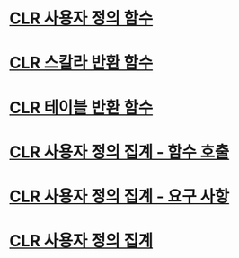 # [CLR 사용자 정의 함수](clr-user-defined-functions.md)
# [CLR 스칼라 반환 함수](clr-scalar-valued-functions.md)
# [CLR 테이블 반환 함수](clr-table-valued-functions.md)
# [CLR 사용자 정의 집계 - 함수 호출](clr-user-defined-aggregate-invoking-functions.md)
# [CLR 사용자 정의 집계 - 요구 사항](clr-user-defined-aggregates-requirements.md)
# [CLR 사용자 정의 집계](clr-user-defined-aggregates.md)
